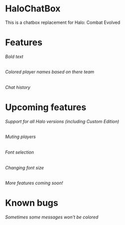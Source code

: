 # HaloChatBox
This is a chatbox replacement for Halo: Combat Evolved


# Features

######  Bold text

######  Colored player names based on there team

######  Chat history




# Upcoming features

######  Support for all Halo versions (including Custom Edition)

######  Muting players

######  Font selection

######  Changing font size

###### More features coming soon!


# Known bugs

###### Sometimes some messages won't be colored
